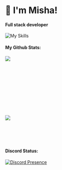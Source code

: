# 👋 I'm Misha!

#### Full stack developer
![My Skills](https://skillicons.dev/icons?i=js,nodejs,react,svelte,html,css,php)

#### My Github Stats:
 <img align="left" src="https://github-readme-stats.vercel.app/api?username=Misha0717&show_icons=true&hode_border=true" />
<br />
<br />
<br />
<br />
<br />
<br />
<br />
<br />
<br />
<br />
<br />

<img align="left" src="https://github-readme-stats.vercel.app/api/top-langs/?username=Misha0717&layout=compact&theme=vision-friendly-dark"/>
 
<br />
<br />
<br />
<br />
<br />

#### Discord Status:
[![Discord Presence](https://lanyard.cnrad.dev/api/334767144266891274)](https://discord.com/users/334767144266891274)
